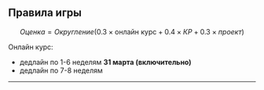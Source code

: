## Правила игры

$$
Оценка = Округление(0.3 \times \text{онлайн курс} + 0.4 \times КР + 0.3 \times проект)
$$

Онлайн курс:
* дедлайн по 1-6 неделям **31 марта (включительно)**
* дедлайн по 7-8 неделям

---
